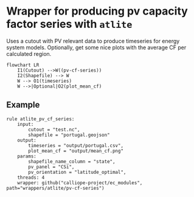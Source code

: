 # Wrapper for producing pv capacity factor series with `atlite`

Uses a cutout with PV relevant data to produce timeseries for energy system models.
Optionally, get some nice plots with the average CF per calculated region.

```mermaid
flowchart LR
    I1(Cutout) -->W((pv-cf-series))
    I2(Shapefile) --> W
    W --> O1(timeseries)
    W -->|Optional|O2(plot_mean_cf)
```

## Example

```snakemake
rule atlite_pv_cf_series:
    input:
        cutout = "test.nc",
        shapefile = "portugal.geojson"
    output:
        timeseries = "output/portugal.csv",
        plot_mean_cf = "output/mean_cf.png"
    params:
        shapefile_name_column = "state",
        pv_panel = "CSi",
        pv_orientation = "latitude_optimal",
    threads: 4
    wrapper: github("calliope-project/ec_modules", path="wrappers/atlite/pv-cf-series")
```
